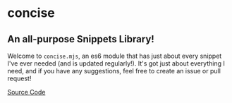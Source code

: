 # concise
An all-purpose Snippets Library!
---
Welcome to `concise.mjs`, an es6 module that has just about every snippet I've ever needed (and is updated regularly!). 
It's got just about everything I need, and if you have any suggestions, feel free to create an issue or pull request!

[Source Code](https://github.com/jempiere/concise/blob/main/concise.mjs)
